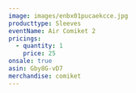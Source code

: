 ```yaml
---
image: images/enbx01pucaekcce.jpg
producttype: Sleeves
eventName: Air Comiket 2
pricings:
  - quantity: 1
    price: 25
onsale: true
asin: Gby8G-vD7
merchandise: comiket
---
```

